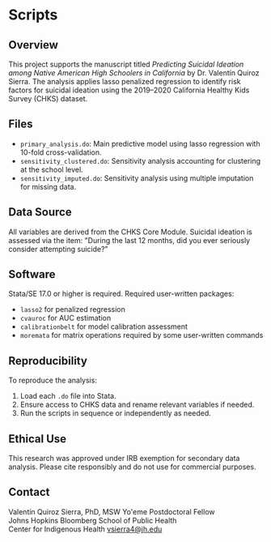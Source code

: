 # Scripts

## Overview
This project supports the manuscript titled *Predicting Suicidal Ideation among Native American High Schoolers in California* by Dr. Valentín Quiroz Sierra. The analysis applies lasso penalized regression to identify risk factors for suicidal ideation using the 2019–2020 California Healthy Kids Survey (CHKS) dataset.

## Files
- `primary_analysis.do`: Main predictive model using lasso regression with 10-fold cross-validation.
- `sensitivity_clustered.do`: Sensitivity analysis accounting for clustering at the school level.
- `sensitivity_imputed.do`: Sensitivity analysis using multiple imputation for missing data.

## Data Source
All variables are derived from the CHKS Core Module. Suicidal ideation is assessed via the item: "During the last 12 months, did you ever seriously consider attempting suicide?"

## Software
Stata/SE 17.0 or higher is required. Required user-written packages:
- `lasso2` for penalized regression
- `cvauroc` for AUC estimation
- `calibrationbelt` for model calibration assessment
- `moremata` for matrix operations required by some user-written commands 

## Reproducibility
To reproduce the analysis:
1. Load each `.do` file into Stata.
2. Ensure access to CHKS data and rename relevant variables if needed.
3. Run the scripts in sequence or independently as needed.

## Ethical Use
This research was approved under IRB exemption for secondary data analysis. Please cite responsibly and do not use for commercial purposes.

## Contact
Valentín Quiroz Sierra, PhD, MSW
Yo'eme
Postdoctoral Fellow  
Johns Hopkins Bloomberg School of Public Health  
Center for Indigenous Health
vsierra4@jh.edu